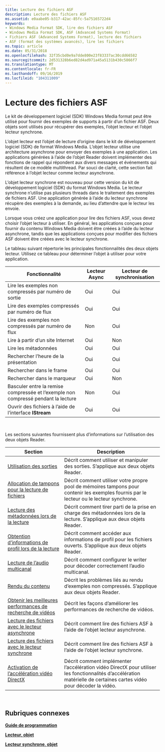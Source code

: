 ```yaml
---
title: Lecture des fichiers ASF
description: Lecture des fichiers ASF
ms.assetid: e0aabe05-b317-42ac-85fc-5a75165722d4
keywords:
- Windows Media Format SDK, lire des fichiers ASF
- Windows Media Format SDK, ASF (Advanced Systems Format)
- Fichiers ASF (Advanced Systems Format), lecture des fichiers
- ASF (format des systèmes avancés), lire les fichiers
ms.topic: article
ms.date: 05/31/2018
ms.openlocfilehash: 32f35cbd0e9a7dde800e23f83337ac30cdd66582
ms.sourcegitcommit: 2d531328b6ed82d4ad971a45a5131b430c5866f7
ms.translationtype: MT
ms.contentlocale: fr-FR
ms.lasthandoff: 09/16/2019
ms.locfileid: "104311009"
---
```

# <a name="reading-asf-files"></a>Lecture des fichiers ASF

Le kit de développement logiciel (SDK) Windows Media format peut être utilisé pour fournir des exemples de supports à partir d’un fichier ASF. Deux objets sont utilisés pour récupérer des exemples, l’objet lecteur et l’objet lecteur synchrone.

L’objet lecteur est l’objet de lecture d’origine dans le kit de développement logiciel (SDK) de format Windows Media. L’objet lecteur utilise une architecture asynchrone pour envoyer des exemples à une application. Les applications générées à l’aide de l’objet Reader doivent implémenter des fonctions de rappel qui répondent aux divers messages et événements qui résultent de ce modèle multithread. Par souci de clarté, cette section fait référence à l’objet lecteur comme lecteur asynchrone.

L’objet lecteur synchrone est nouveau pour cette version du kit de développement logiciel (SDK) du format Windows Media. Le lecteur synchrone n’utilise pas plusieurs threads dans le traitement des exemples de fichiers ASF. Une application générée à l’aide du lecteur synchrone récupère des exemples à la demande, au lieu d’attendre que le lecteur les envoie.

Lorsque vous créez une application pour lire des fichiers ASF, vous devez choisir l’objet lecteur à utiliser. En général, les applications conçues pour fournir du contenu Windows Media doivent être créées à l’aide du lecteur asynchrone, tandis que les applications conçues pour modifier des fichiers ASF doivent être créées avec le lecteur synchrone.

Le tableau suivant répertorie les principales fonctionnalités des deux objets lecteur. Utilisez ce tableau pour déterminer l’objet à utiliser pour votre application.



| Fonctionnalité                                                                    | Lecteur Async | Lecteur de synchronisation |
|----------------------------------------------------------------------------|--------------|-------------|
| Lire les exemples non compressés par numéro de sortie                                 | Oui          | Oui         |
| Lire des exemples compressés par numéro de flux                                   | Oui          | Oui         |
| Lire des exemples non compressés par numéro de flux                                 | Non           | Oui         |
| Lire à partir d’un site Internet                                                    | Oui          | Non          |
| Lire les métadonnées                                                              | Oui          | Oui         |
| Rechercher l’heure de la présentation                                                  | Oui          | Oui         |
| Rechercher dans le frame                                                              | Oui          | Oui         |
| Rechercher dans le marqueur                                                             | Oui          | Non          |
| Basculer entre la remise compressée et l’exemple non compressé pendant la lecture | Non           | Oui         |
| Ouvrir des fichiers à l’aide de l’interface **IStream**                                     | Oui          | Oui         |



 

Les sections suivantes fournissent plus d’informations sur l’utilisation des deux objets Reader.



| Section                                                                                      | Description                                                                                                                             |
|----------------------------------------------------------------------------------------------|-----------------------------------------------------------------------------------------------------------------------------------------|
| [Utilisation des sorties](working-with-outputs.md)                                             | Décrit comment utiliser et manipuler des sorties. S’applique aux deux objets Reader.                                                            |
| [Allocation de tampons pour la lecture de fichiers](allocating-buffers-for-file-reading.md)               | Décrit comment utiliser votre propre pool de mémoires tampons pour contenir les exemples fournis par le lecteur ou le lecteur synchrone.                            |
| [Lecture des métadonnées lors de la lecture](reading-metadata-at-playback.md)                             | Décrit comment tirer parti de la prise en charge des métadonnées lors de la lecture. S’applique aux deux objets Reader.                                        |
| [Obtention d’informations de profil lors de la lecture](getting-profile-information-at-playback.md)       | Décrit comment accéder aux informations de profil pour les fichiers ouverts. S’applique aux deux objets Reader.                                           |
| [Lecture de l’audio multicanal](reading-multichannel-audio.md)                                 | Décrit comment configurer le writer pour décoder correctement l’audio multicanal.                                                            |
| [Rendu du contenu](rendering-content.md)                                                   | Décrit les problèmes liés au rendu d’exemples non compressés. S’applique aux deux objets Reader.                                         |
| [Obtenir les meilleures performances de recherche de vidéos](getting-the-best-video-seeking-performance.md) | Décrit les façons d’améliorer les performances de recherche de vidéos.                                                                                    |
| [Lecture des fichiers avec le lecteur asynchrone](reading-files-with-the-asynchronous-reader.md) | Décrit comment lire des fichiers ASF à l’aide de l’objet lecteur asynchrone.                                                                   |
| [Lecture des fichiers avec le lecteur synchrone](reading-files-with-the-synchronous-reader.md)   | Décrit comment lire des fichiers ASF à l’aide de l’objet lecteur synchrone.                                                                    |
| [Activation de l’accélération vidéo DirectX](enabling-directx-video-acceleration.md)               | Décrit comment implémenter l’accélération vidéo DirectX pour utiliser les fonctionnalités d’accélération matérielle de certaines cartes vidéo pour décoder la vidéo. |



 

## <a name="related-topics"></a>Rubriques connexes

<dl> <dt>

[**Guide de programmation**](programming-guide.md)
</dt> <dt>

[**Lecteur, objet**](reader-object.md)
</dt> <dt>

[**Lecteur synchrone, objet**](synchronous-reader-object.md)
</dt> </dl>

 

 




